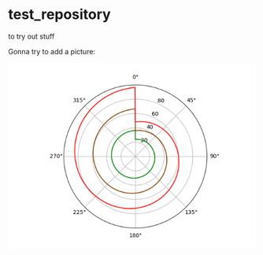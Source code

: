 # test_repository
to try out stuff

Gonna try to add a picture: 

![plot](https://raw.githubusercontent.com/Loitador41/test_repository/main/.github/images/Figure_Customizing_Pipeline.png)
